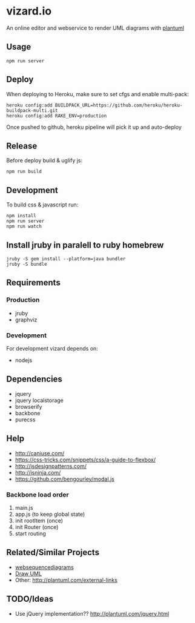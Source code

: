 # vizard.io

An online editor and webservice to render UML diagrams with [plantuml](http://plantuml.com)

## Usage

```shell
npm run server
```

## Deploy

When deploying to Heroku, make sure to set cfgs and enable multi-pack:

```shell  
heroku config:add BUILDPACK_URL=https://github.com/heroku/heroku-buildpack-multi.git
heroku config:add RAKE_ENV=production
```

Once pushed to github, heroku pipeline will pick it up and auto-deploy

## Release
Before deploy build & uglify js:

```shell
npm run build
```

## Development

To build css & javascript run:

```shell
npm install
npm run server
npm run watch
```

## Install jruby in paralell to ruby homebrew

```
jruby -S gem install --platform=java bundler
jruby -S bundle
```

## Requirements

### Production

-   jruby
-   graphviz

### Development

For development vizard depends on:

-   nodejs

## Dependencies

-   jquery
-   jquery localstorage
-   browserify
-   backbone
-   purecss

## Help

-   http://caniuse.com/
-   https://css-tricks.com/snippets/css/a-guide-to-flexbox/
-   http://jsdesignpatterns.com/
-   http://jsninja.com/
-   https://github.com/bengourley/modal.js

### Backbone load order

1.  main.js
2.  app.js (to keep global state)
3.  init rootItem (once)
4.  init Router (once)
5.  start routing

## Related/Similar Projects

  * [websequencediagrams](https://www.websequencediagrams.com)
  * [Draw UML](http://ogom.github.io/draw_uml)
  * Other: http://plantuml.com/external-links

## TODO/Ideas

-   Use jQuery implementation?? http://plantuml.com/jquery.html
